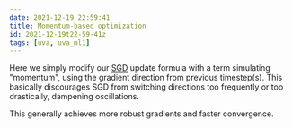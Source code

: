 ```yaml
---
date: 2021-12-19 22:59:41
title: Momentum-based optimization
id: 2021-12-19t22-59-41z
tags: [uva, uva_ml1]
---
```


Here we simply modify our [SGD](./2021-12-19t22-34-39z.md) update formula with a
term simulating "momentum", using the gradient direction from previous
timestep(s). This basically discourages SGD from switching directions too
frequently or too drastically, dampening oscillations.

This generally achieves more robust gradients and faster convergence.
